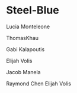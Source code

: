 # Steel-Blue

Lucia Monteleone

ThomasKhau


Gabi Kalapoutis

Elijah Volis

Jacob Manela


Raymond Chen
Elijah Volis


